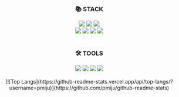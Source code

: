 <div align=center>
  <h3>📚 STACK</h3>
<img src="https://img.shields.io/badge/HTML5-E34F26?style=for-the-badge&logo=HTML5&logoColor=white" />
<img src="https://img.shields.io/badge/CSS3-1572B6?style=for-the-badge&logo=CSS3&logoColor=white"/></a>
<img src="https://img.shields.io/badge/JavaScript-F7DF1E?style=for-the-badge&logo=JavaScript&logoColor=white"/></a><br>
<img src="https://img.shields.io/badge/JAVA-007396?style=for-the-badge&logo=Java&logoColor=white" /></a>
<img src="https://img.shields.io/badge/JSP-007396?style=for-the-badge&logo=Jsp&logoColor=white" /></a>
<img src="https://img.shields.io/badge/SPRING-6DB33F?style=for-the-badge&logo=Spring&logoColor=white" /></a>
<img src="https://img.shields.io/badge/Android Studio-3DDC84?style=for-the-badge&logo=Android Studio&logoColor=white" /></a>
</div>
<br>
<div align=center>
  <h3>🛠️ TOOLS</h3>
  <img src="https://img.shields.io/badge/Android-3DDC84?style=for-the-badge&logo=Android&logoColor=white" /></a>
  <img src="https://img.shields.io/badge/Visual Studio Code-007ACC?style=for-the-badge&logo=Visual Studio Code&logoColor=white" /></a>
  <img src="https://img.shields.io/badge/Eclipse IDE-2C2255?style=for-the-badge&logo=Eclipse IDE&logoColor=white" /></a>
    <img src="https://img.shields.io/badge/IntelliJ-000000?style=for-the-badge&logo=IntelliJ IDEA&logoColor=white" /></a>
</div>
<br>
<div align=center>
[![Top Langs](https://github-readme-stats.vercel.app/api/top-langs/?username=pmiju)](https://github.com/pmiju/github-readme-stats)
<br>
<br>
<br>
</div>
